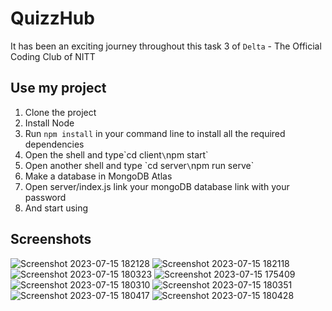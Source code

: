 # QuizzHub
It has been an exciting journey throughout this task 3 of `Delta` - The Official Coding Club of NITT

## Use my project
1. Clone the project
2. Install Node
3. Run `npm install` in your command line to install all the required dependencies
4. Open the shell and type\`cd client`\`npm start`
5. Open another shell and type \`cd server`\`npm run serve`
6. Make a database in MongoDB Atlas
7. Open server/index.js link your mongoDB database link with your password
8. And start using

## Screenshots
![Screenshot 2023-07-15 182128](https://github.com/Rakshana05/deltaTask3/assets/114346437/526e530a-9d6b-4880-8872-229beb40a150)
![Screenshot 2023-07-15 182118](https://github.com/Rakshana05/deltaTask3/assets/114346437/9d1dc1d9-849c-43db-b6fc-c553eb442dea)
![Screenshot 2023-07-15 180323](https://github.com/Rakshana05/deltaTask3/assets/114346437/0a776c78-fb1d-4fa6-9ba0-5884aed1a9dc)
![Screenshot 2023-07-15 175409](https://github.com/Rakshana05/deltaTask3/assets/114346437/0a4be9e5-3b2d-438e-8bbb-812fc5c6ef71)
![Screenshot 2023-07-15 180310](https://github.com/Rakshana05/deltaTask3/assets/114346437/0063b837-c371-4135-b3af-cbfdcfd58a84)
![Screenshot 2023-07-15 180351](https://github.com/Rakshana05/deltaTask3/assets/114346437/6bb60c0e-7835-48e5-bf3c-c4ff125f09e4)
![Screenshot 2023-07-15 180417](https://github.com/Rakshana05/deltaTask3/assets/114346437/7a99aec6-f4c3-4bd8-9484-8d1bb75b0678)
![Screenshot 2023-07-15 180428](https://github.com/Rakshana05/deltaTask3/assets/114346437/39b2ffdc-ccf3-49ee-a629-19c803d107dc)
